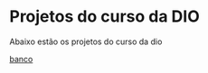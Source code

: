 <head>


</head>

<body>

<h1>Projetos do curso da DIO</h1>
<p>Abaixo estão os projetos do curso da dio</p>


<a href = "Projetos-do-curso-da-DIO\Python\Sistema bancario versão basica.py"> banco<a>

</body>
